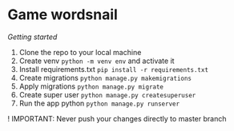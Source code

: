 # Game wordsnail
*Getting started*
1. Clone the repo to your local machine
2. Create venv `python -m venv env` and activate it
3. Install requirements.txt `pip install -r requirements.txt`
4. Create migrations `python manage.py makemigrations`
5. Apply migrations `python manage.py migrate`
6. Create super user `python manage.py createsuperuser`
7. Run the app python `python manage.py runserver`

! IMPORTANT: Never push your changes directly to master branch